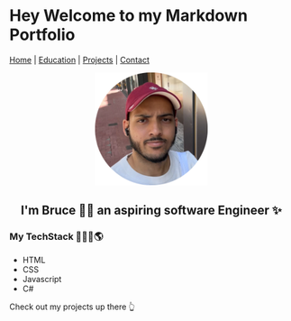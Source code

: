 # Hey Welcome to my Markdown Portfolio

[Home](./index.markdown) | [Education](./education.markdown) | [Projects](./projects.markdown) | [Contact](./contact.markdown)


<div style="text-align: center;">
  <img src="./assets/profileforMd.png" alt="Image" width="200" height="200">
</div>

<div style="text-align: center;">
  <h2>I'm Bruce 👋🏽 an aspiring software Engineer ✨</h2>
</div>

### My TechStack 🧑‍💻💪🌎

- HTML
- CSS
- Javascript
- C#

Check out my projects up there 👆


